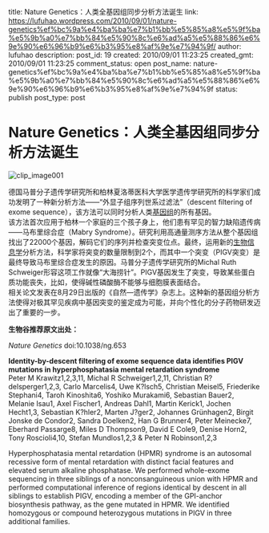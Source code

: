 title: Nature Genetics：人类全基因组同步分析方法诞生
link: https://lufuhao.wordpress.com/2010/09/01/nature-genetics%ef%bc%9a%e4%ba%ba%e7%b1%bb%e5%85%a8%e5%9f%ba%e5%9b%a0%e7%bb%84%e5%90%8c%e6%ad%a5%e5%88%86%e6%9e%90%e6%96%b9%e6%b3%95%e8%af%9e%e7%94%9f/
author: lufuhao
description: 
post_id: 19
created: 2010/09/01 11:23:25
created_gmt: 2010/09/01 11:23:25
comment_status: open
post_name: nature-genetics%ef%bc%9a%e4%ba%ba%e7%b1%bb%e5%85%a8%e5%9f%ba%e5%9b%a0%e7%bb%84%e5%90%8c%e6%ad%a5%e5%88%86%e6%9e%90%e6%96%b9%e6%b3%95%e8%af%9e%e7%94%9f
status: publish
post_type: post

# Nature Genetics：人类全基因组同步分析方法诞生

![clip_image001](http://lufuhao.files.wordpress.com/2010/09/clip_image0015b35d.png?w=244)

德国马普分子遗传学研究所和柏林夏洛蒂医科大学医学遗传学研究所的科学家们成功发明了一种新分析方法——“外显子组序列世系过滤法”（descent filtering of exome sequence），该方法可以同时分析人类[基因组](http://www.bioon.net/biology/postgenomics/)的所有基因。  
该方法首次应用于柏林一个家庭的三个孩子身上，他们患有罕见的智力缺陷遗传病——马布里综合症（Mabry Syndrome）。研究利用高通量测序方法从整个基因组找出了22000个基因，解码它们的序列并检查突变位点。最终，运用新的[生物信息学](http://www.bioon.net/Search.asp?Field=Title&ClassID=&keyword=%E7%94%9F%E7%89%A9%E4%BF%A1%E6%81%AF)分析方法，科学家将突变的数量限制到2个，而其中一个突变（PIGV突变）是最终导致马布里综合症发生的原因。马普分子遗传学研究所的Michal Ruth Schweiger形容这项工作就像“大海捞针”。PIGV基因发生了突变，导致某些蛋白质功能丧失，比如，使得碱性磷酸酶不能够与细胞膜表面结合。  
相关论文发表在8月29日出版的《自然—遗传学》杂志上。这种新的基因组分析方法使得对极其罕见疾病中基因突变的鉴定成为可能，并向个性化的分子药物研发迈出了重要的一步。 

**生物谷推荐原文出处：**

_Nature Genetics_ doi:10.1038/ng.653 

**Identity-by-descent filtering of exome sequence data identifies PIGV mutations in hyperphosphatasia mental retardation syndrome**  
Peter M Krawitz1,2,3,11, Michal R Schweiger1,2,11, Christian R?delsperger1,2,3, Carlo Marcelis4, Uwe K?lsch5, Christian Meisel5, Friederike Stephani4, Taroh Kinoshita6, Yoshiko Murakami6, Sebastian Bauer2, Melanie Isau1, Axel Fischer1, Andreas Dahl1, Martin Kerick1, Jochen Hecht1,3, Sebastian K?hler2, Marten J?ger2, Johannes Grünhagen2, Birgit Jonske de Condor2, Sandra Doelken2, Han G Brunner4, Peter Meinecke7, Eberhard Passarge8, Miles D Thompson9, David E Cole9, Denise Horn2, Tony Roscioli4,10, Stefan Mundlos1,2,3 & Peter N Robinson1,2,3 

Hyperphosphatasia mental retardation (HPMR) syndrome is an autosomal recessive form of mental retardation with distinct facial features and elevated serum alkaline phosphatase. We performed whole-exome sequencing in three siblings of a nonconsanguineous union with HPMR and performed computational inference of regions identical by descent in all siblings to establish PIGV, encoding a member of the GPI-anchor biosynthesis pathway, as the gene mutated in HPMR. We identified homozygous or compound heterozygous mutations in PIGV in three additional families.